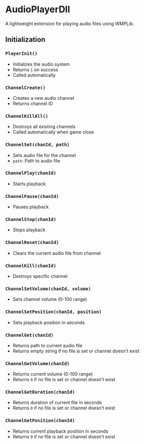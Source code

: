 # AudioPlayerDll

A lightweight extension for playing audio files using WMPLib.

## Initialization

### `PlayerInit()`
- Initializes the audio system
- Returns `1` on success
- Called automatically

### `ChannelCreate()`
- Creates a new audio channel
- Returns channel ID

### `ChannelKillAll()`
- Destroys all existing channels
- Called automatically when game close

### `ChannelSet(chanId, path)`
- Sets audio file for the channel
- `path`: Path to audio file

### `ChannelPlay(chanId)`
- Starts playback

### `ChannelPause(chanId)`
- Pauses playback

### `ChannelStop(chanId)`
- Stops playback

### `ChannelReset(chanId)`
- Clears the current audio file from channel

### `ChannelKill(chanId)`
- Destroys specific channel

### `ChannelSetVolume(chanId, volume)`
- Sets channel volume (0-100 range)

### `ChannelSetPosition(chanId, position)`
- Sets playback position in seconds

### `ChannelGet(chanId)`
- Returns path to current audio file
- Returns empty string if no file is set or channel doesn't exist

### `ChannelGetVolume(chanId)`
- Returns current volume (0-100 range)
- Returns `0` if no file is set or channel doesn't exist

### `ChannelGetDuration(chanId)`
- Returns duration of current file in seconds
- Returns `0` if no file is set or channel doesn't exist

### `ChannelGetPosition(chanId)`
- Returns current playback position in seconds
- Returns `0` if no file is set or channel doesn't exist
